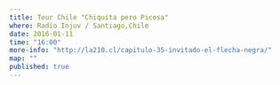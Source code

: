 ```yaml
---
title: Tour Chile "Chiquita pero Picosa"
where: Radio Injuv / Santiago,Chile
date: 2016-01-11
time: "16:00"
more-info: "http://la210.cl/capitulo-35-invitado-el-flecha-negra/"
map: ""
published: true
---
```

